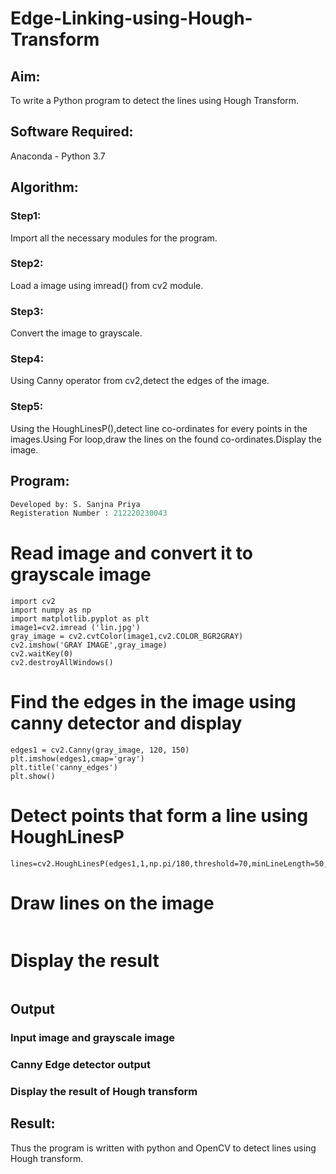 # Edge-Linking-using-Hough-Transform
## Aim:
To write a Python program to detect the lines using Hough Transform.

## Software Required:
Anaconda - Python 3.7

## Algorithm:
### Step1:
Import all the necessary modules for the program.

### Step2:
Load a image using imread() from cv2 module.

### Step3:
Convert the image to grayscale.

### Step4:
Using Canny operator from cv2,detect the edges of the image.

### Step5:
Using the HoughLinesP(),detect line co-ordinates for every points in the images.Using For loop,draw the lines on the found co-ordinates.Display the image.


## Program:
```Python
Developed by: S. Sanjna Priya
Registeration Number : 212220230043
```

# Read image and convert it to grayscale image
```
import cv2
import numpy as np
import matplotlib.pyplot as plt
image1=cv2.imread ('lin.jpg') 
gray_image = cv2.cvtColor(image1,cv2.COLOR_BGR2GRAY)
cv2.imshow('GRAY IMAGE',gray_image)
cv2.waitKey(0)
cv2.destroyAllWindows()
```

# Find the edges in the image using canny detector and display
```
edges1 = cv2.Canny(gray_image, 120, 150)
plt.imshow(edges1,cmap='gray')
plt.title('canny_edges')
plt.show()
```

# Detect points that form a line using HoughLinesP
```
lines=cv2.HoughLinesP(edges1,1,np.pi/180,threshold=70,minLineLength=50,maxLineGap=50)
```

# Draw lines on the image
```

```

# Display the result
```

```
## Output

### Input image and grayscale image



### Canny Edge detector output



### Display the result of Hough transform



## Result:
Thus the program is written with python and OpenCV to detect lines using Hough transform. 
